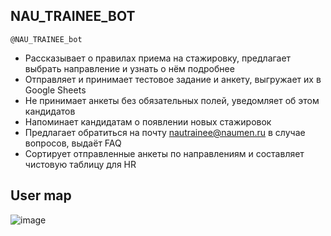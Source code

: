 ## NAU_TRAINEE_BOT  
  
`@NAU_TRAINEE_bot`


- Рассказывает о правилах приема на стажировку, предлагает выбрать направление и узнать о нём подробнее
- Отправляет и принимает тестовое задание и анкету, выгружает их в Google Sheets
- Не принимает анкеты без обязательных полей, уведомляет об этом кандидатов
- Напоминает кандидатам о появлении новых стажировок
- Предлагает обратиться на почту nautrainee@naumen.ru в случае вопросов, выдаёт FAQ
- Сортирует отправленные анкеты по направлениям и составляет чистовую таблицу для HR  

## User map


![image](https://user-images.githubusercontent.com/43697696/115986926-6496bd80-a5bb-11eb-98b3-02c9cc13f2d6.png)
